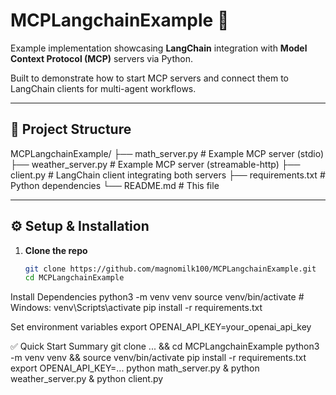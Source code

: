 # MCPLangchainExample 🚀

Example implementation showcasing **LangChain** integration with **Model Context Protocol (MCP)** servers via Python.

Built to demonstrate how to start MCP servers and connect them to LangChain clients for multi-agent workflows.

---

## 📁 Project Structure

MCPLangchainExample/
├── math_server.py # Example MCP server (stdio)
├── weather_server.py # Example MCP server (streamable-http)
├── client.py # LangChain client integrating both servers
├── requirements.txt # Python dependencies
└── README.md # This file

---

## ⚙️ Setup & Installation

1. **Clone the repo**
   ```bash
   git clone https://github.com/magnomilk100/MCPLangchainExample.git
   cd MCPLangchainExample
   ```

Install Dependencies
python3 -m venv venv
source venv/bin/activate # Windows: venv\Scripts\activate
pip install -r requirements.txt

Set environment variables
export OPENAI_API_KEY=your_openai_api_key

✅ Quick Start Summary
git clone ... && cd MCPLangchainExample
python3 -m venv venv && source venv/bin/activate
pip install -r requirements.txt
export OPENAI_API_KEY=...
python math_server.py & python weather_server.py &
python client.py
